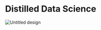 # Distilled Data Science
![Untitled design](https://github.com/Algoritic/distilled-data-science/assets/75714714/a870fe42-97a0-4a40-a0c6-efc0ea813599)
